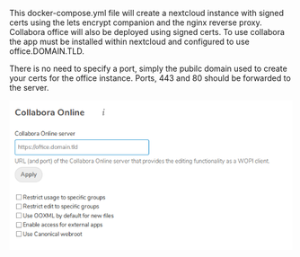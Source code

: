 This docker-compose.yml file will create a nextcloud instance with signed certs using the lets encrypt companion and the nginx reverse proxy.  Collabora office will also be deployed using signed certs. To use collabora the app must be installed within nextcloud and configured to use office.DOMAIN.TLD.  

There is no need to specify a port, simply the pubilc domain used to create your certs for the office instance.  Ports, 443 and 80 should be forwarded to the server.

![Callabora Settings](collaboraOnlineNCSettings.png)
